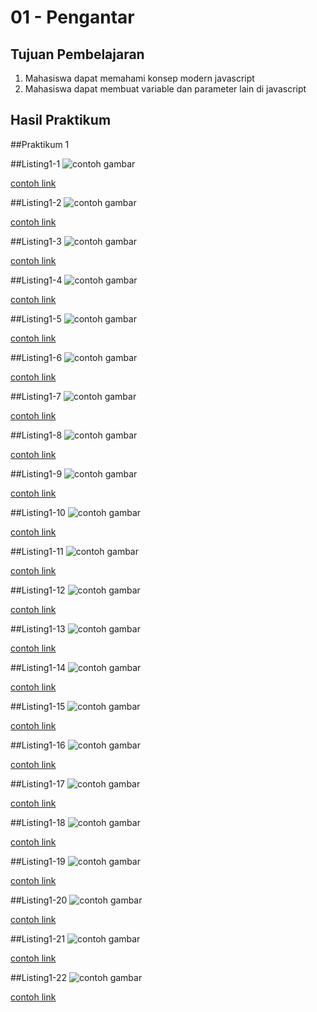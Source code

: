 # 01 - Pengantar

## Tujuan Pembelajaran

1. Mahasiswa dapat memahami konsep modern javascript
2. Mahasiswa dapat membuat variable dan parameter lain di javascript

## Hasil Praktikum

##Praktikum 1

##Listing1-1
![contoh gambar](img/listing1_1.jpg)

[contoh link](../../src/01_pengantar/listing1-1/listing1_1.js)


##Listing1-2
![contoh gambar](img/listing1_2.jpg)

[contoh link](../../src/01_pengantar/listing1-1/listing1_2.js)

##Listing1-3
![contoh gambar](img/listing1_3.jpg)

[contoh link](../../src/01_pengantar/listing1-1/listing1_3.js)

##Listing1-4
![contoh gambar](img/listing1_4.jpg)

[contoh link](../../src/01_pengantar/listing1-1/listing1_4.js)

##Listing1-5
![contoh gambar](img/listing1_5.jpg)

[contoh link](../../src/01_pengantar/listing1-1/listing1_5.js)

##Listing1-6
![contoh gambar](img/listing1_6.jpg)

[contoh link](../../src/01_pengantar/listing1-1/listing1_6.js)

##Listing1-7
![contoh gambar](img/listing1_7.jpg)

[contoh link](../../src/01_pengantar/listing1-1/listing1_7.js)

##Listing1-8
![contoh gambar](img/listing1_8.jpg)

[contoh link](../../src/01_pengantar/listing1-1/listing1_8.js)

##Listing1-9
![contoh gambar](img/listing1_9.jpg)

[contoh link](../../src/01_pengantar/listing1-1/listing1_9.js)

##Listing1-10
![contoh gambar](img/listing1_10.jpg)

[contoh link](../../src/01_pengantar/listing1-1/listing1_10.js)

##Listing1-11
![contoh gambar](img/listing1_11.jpg)

[contoh link](../../src/01_pengantar/listing1-1/listing1_11.js)

##Listing1-12
![contoh gambar](img/listing1_12.jpg)

[contoh link](../../src/01_pengantar/listing1-1/listing1_12.js)

##Listing1-13
![contoh gambar](img/listing1_13.jpg)

[contoh link](../../src/01_pengantar/listing1-1/listing1_13.js)

##Listing1-14
![contoh gambar](img/listing1_14.jpg)

[contoh link](../../src/01_pengantar/listing1-1/listing1_14.js)

##Listing1-15
![contoh gambar](img/listing1_15.jpg)

[contoh link](../../src/01_pengantar/listing1-1/listing1_15.js)

##Listing1-16
![contoh gambar](img/listing1_16.jpg)

[contoh link](../../src/01_pengantar/listing1-1/listing1_16.js)

##Listing1-17
![contoh gambar](img/listing1_17.jpg)

[contoh link](../../src/01_pengantar/listing1-1/listing1_17.js)

##Listing1-18
![contoh gambar](img/listing1_18.jpg)

[contoh link](../../src/01_pengantar/listing1-1/listing1_18.js)

##Listing1-19
![contoh gambar](img/listing1_19.jpg)

[contoh link](../../src/01_pengantar/listing1-1/listing1_19.js)

##Listing1-20
![contoh gambar](img/listing1_20.jpg)

[contoh link](../../src/01_pengantar/listing1-1/listing1_1.js)

##Listing1-21
![contoh gambar](img/listing1_21.jpg)

[contoh link](../../src/01_pengantar/listing1-1/listing1_1.js)

##Listing1-22
![contoh gambar](img/listing1_22.jpg)

[contoh link](../../src/01_pengantar/listing1-1/listing1_1.js)

